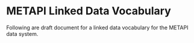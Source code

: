 # METAPI Linked Data Vocabulary

Following are draft document for a linked data vocabulary for the METAPI data 
system.